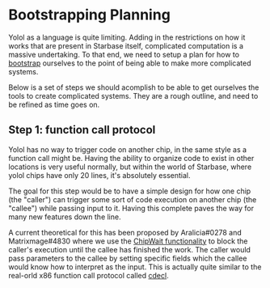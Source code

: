 # Bootstrapping Planning

Yolol as a language is quite limiting. Adding in the restrictions on how it works that are present in Starbase itself, complicated computation is a massive undertaking. To that end, we need to setup a plan for how to [bootstrap](https://en.wikipedia.org/wiki/Bootstrapping) ourselves to the point of being able to make more complicated systems.

Below is a set of steps we should acomplish to be able to get ourselves the tools to create complicated systems. They are a rough outline, and need to be refined as time goes on.

## Step 1: function call protocol

Yolol has no way to trigger code on another chip, in the same style as a function call might be. Having the ability to organize code to exist in other locations is very useful normally, but within the world of Starbase, where yolol chips have only 20 lines, it's absolutely essential.

The goal for this step would be to have a simple design for how one chip (the "caller") can trigger some sort of code execution on another chip (the "callee") while passing input to it. Having this complete paves the way for many new features down the line.

A current theoretical for this has been proposed by Aralicia#0278 and Matrixmage#4830 where we use the [ChipWait functionality](https://wiki.starbasegame.com/index.php/YOLOL_Chip) to block the caller's execution until the callee has finished the work. The caller would pass parameters to the callee by setting specific fields which the callee would know how to interpret as the input. This is actually quite similar to the real-orld x86 function call protocol called [cdecl](https://en.wikipedia.org/wiki/X86_calling_conventions).
